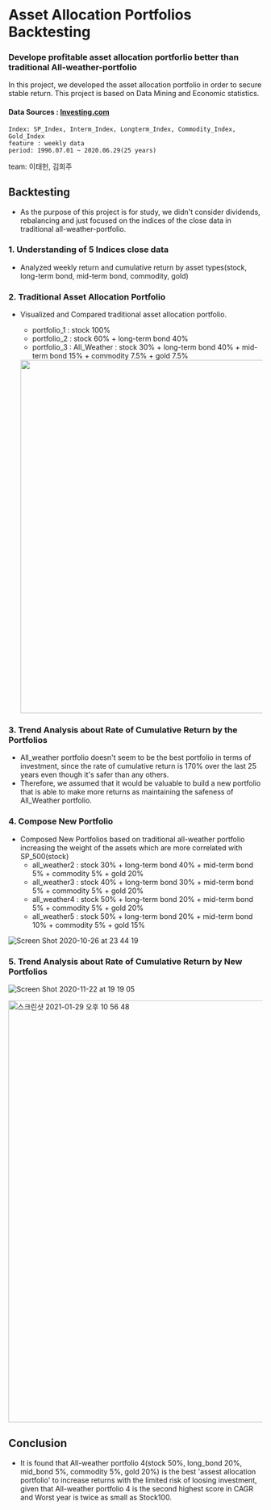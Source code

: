 # Asset Allocation Portfolios Backtesting

### Develope profitable asset allocation portforlio better than traditional All-weather-portfolio

In this project, we developed the asset allocation portfolio in order to secure stable return. This project is based on Data Mining and Economic statistics.

#### Data Sources : [Investing.com](https://www.investing.com/)

    Index: SP_Index, Interm_Index, Longterm_Index, Commodity_Index, Gold_Index
    feature : weekly data
    period: 1996.07.01 ~ 2020.06.29(25 years)

team: 이태헌, 김희주

## Backtesting
* As the purpose of this project is for study, we didn't consider dividends, rebalancing and just focused on the indices of the close data in traditional all-weather-portfolio.

### 1. Understanding of 5 Indices close data
- Analyzed weekly return and cumulative return by asset types(stock, long-term bond, mid-term bond, commodity, gold)

### 2. Traditional Asset Allocation Portfolio
   - Visualized and Compared traditional asset allocation portfolio.
        - portfolio_1 : stock 100%
        - portfolio_2 : stock 60% + long-term bond 40%
        - portfolio_3 : All_Weather : stock 30% + long-term bond 40% + mid-term bond 15% + commodity 7.5% + gold 7.5%
        
        
        <img src="https://user-images.githubusercontent.com/68367134/97185929-06dc1100-17e4-11eb-95c9-7f75cdcb5d45.png" width="700">

### 3. Trend Analysis about Rate of Cumulative Return by the Portfolios
   - All_weather portfolio doesn't seem to be the best portfolio in terms of investment, since the rate of cumulative return is 170% over the last 25 years even though it's safer than any others. 
   - Therefore, we assumed that it would be valuable to build a new portfolio that is able to make more returns as maintaining the safeness of All_Weather portfolio.
    
### 4. Compose New Portfolio
   - Composed New Portfolios based on traditional all-weather portfolio increasing the weight of the assets which are more correlated with SP_500(stock) 
        - all_weather2 :  stock 30% + long-term bond 40% + mid-term bond 5% + commodity 5% + gold 20%
        - all_weather3 :  stock 40% + long-term bond 30% + mid-term bond 5% + commodity 5% + gold 20%
        - all_weather4 :  stock 50% + long-term bond 20% + mid-term bond 5% + commodity 5% + gold 20%
        - all_weather5 :  stock 50% + long-term bond 20% + mid-term bond 10% + commodity 5% + gold 15%
        
![Screen Shot 2020-10-26 at 23 44 19](https://user-images.githubusercontent.com/68367134/97187167-89190500-17e5-11eb-88e9-afc4ef46af18.png)

### 5. Trend Analysis about Rate of Cumulative Return by New Portfolios
![Screen Shot 2020-11-22 at 19 19 05](https://user-images.githubusercontent.com/68367134/99901123-a0b9af80-2cf7-11eb-8234-7fb0139c2166.png)

<img width="836" alt="스크린샷 2021-01-29 오후 10 56 48" src="https://user-images.githubusercontent.com/68367134/106283452-4bfd5c80-6285-11eb-8a5d-30aa19b24d61.png">

## Conclusion
- It is found that All-weather portfolio 4(stock 50%, long_bond 20%, mid_bond 5%, commodity 5%, gold 20%) is the best 'assest allocation portfolio' to increase returns with the limited risk of loosing investment, given that All-weather portfolio 4 is the second highest score in CAGR and Worst year is twice as small as Stock100.

